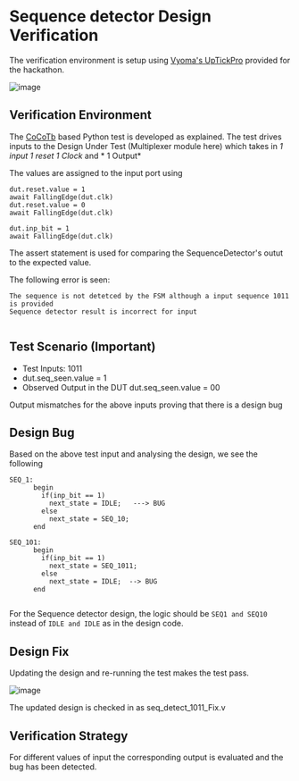 # Sequence detector Design Verification

The verification environment is setup using [Vyoma's UpTickPro](https://vyomasystems.com) provided for the hackathon.

![image](https://user-images.githubusercontent.com/40283371/182210190-ebf07bff-eb6d-4150-ac55-758f478f5746.png)


## Verification Environment

The [CoCoTb](https://www.cocotb.org/) based Python test is developed as explained. The test drives inputs to the Design Under Test (Multiplexer module here) which takes in *1 input* *1 reset* *1 Clock* and * 1 Output*

The values are assigned to the input port using 
```
dut.reset.value = 1
await FallingEdge(dut.clk)  
dut.reset.value = 0
await FallingEdge(dut.clk)

dut.inp_bit = 1
await FallingEdge(dut.clk)

```

The assert statement is used for comparing the SequenceDetector's outut to the expected value.

The following error is seen:
```
The sequence is not detetced by the FSM although a input sequence 1011 is provided 
Sequence detector result is incorrect for input
                     
```
## Test Scenario **(Important)**
- Test Inputs: 1011
- dut.seq_seen.value = 1 
- Observed Output in the DUT dut.seq_seen.value = 00 

Output mismatches for the above inputs proving that there is a design bug

## Design Bug
Based on the above test input and analysing the design, we see the following

```
SEQ_1:
      begin
        if(inp_bit == 1)
          next_state = IDLE;   ---> BUG
        else
          next_state = SEQ_10;
      end
      
SEQ_101:
      begin
        if(inp_bit == 1)
          next_state = SEQ_1011;
        else
          next_state = IDLE;  --> BUG
      end
  
```
For the Sequence detector design, the logic should be ``SEQ1 and SEQ10`` instead of ``IDLE and IDLE`` as in the design code.

## Design Fix
Updating the design and re-running the test makes the test pass.


![image](https://user-images.githubusercontent.com/40283371/182210977-01dac6bf-32da-44fd-9b6a-e82f509f9b84.png)



The updated design is checked in as seq_detect_1011_Fix.v

## Verification Strategy
For different values of input the corresponding output is evaluated and the bug has been detected.

